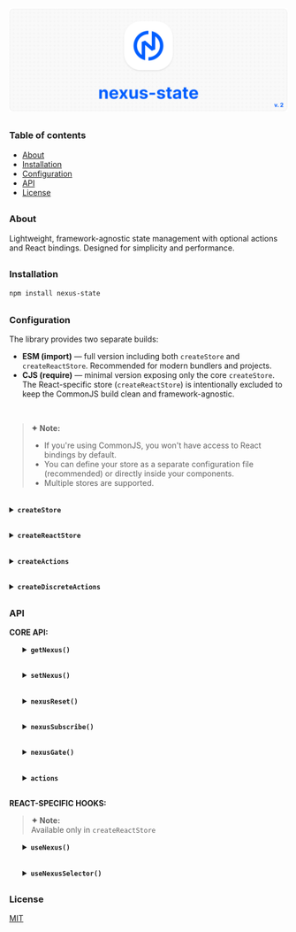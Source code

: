 ![nexus-state logo](https://github.com/voodoofugu/nexus-state/raw/main/src/assets/01-banner-logo.png)

<h2></h2>

### Table of contents

- [About](#about)
- [Installation](#installation)
- [Configuration](#configuration)
- [API](#api)
- [License](#license)

<h2></h2>

### About

Lightweight, framework-agnostic state management with optional actions and React bindings.
Designed for simplicity and performance.

<h2></h2>

### Installation

```bash
npm install nexus-state
```

<h2></h2>

### Configuration

The library provides two separate builds:

- **ESM (import)** — full version including both `createStore` and `createReactStore`. Recommended for modern bundlers and projects.
- **CJS (require)** — minimal version exposing only the core `createStore`. The React-specific store (`createReactStore`) is intentionally excluded to keep the CommonJS build clean and framework-agnostic.

<br>

> **✦ Note:**<br>
>
> - If you're using CommonJS, you won't have access to React bindings by default.<br>
> - You can define your store as a separate configuration file (recommended) or directly inside your components.<br>
> - Multiple stores are supported.

<br>

<details><summary><b><code>createStore</code></b></summary><br><ul><div>
<b>Description:</b> <em><br>
Creates a new framework-agnostic store instance.<br>
</em><br>
<b>Example:</b>

```js
import { createStore } from "nexus-state";

const { state, actions } = createStore({
  state: {
    count: 0,
    user: "Anonymous",
  },

  actions: (set) => ({
    increment() {
      set((prev) => ({ count: prev.count + 1 }));
      this.consoleCalling("Increment action called"); // calling another action from inside
    },
    consoleCalling(text) {
      console.log(text);
    },
  }),
});

export { state, actions };
```

<details><summary><b><code>TypeScript snippet:</code></b></summary>

```ts
type MyStateT = {
  count: number;
  user: string;
};

type MyActionsT = {
  increment: () => void;
  consoleCalling: (text: string) => void;
};

const { state, actions } = createStore<MyStateT, MyActionsT>({...});
```

</details>

</div></ul></details>

<h2></h2>

<details><summary><b><code>createReactStore</code></b></summary><br><ul><div>
<b>Description:</b> <em><br>
Extends <code>createStore</code> with React-specific hooks.<br>
</em><br>
<b>Example:</b>

```js
import { createReactStore } from "nexus-state";

const { state, actions } = createReactStore({
  state: {
    count: 0,
    user: "Anonymous",
  },

  actions: (set) => ({
    increment() {
      set((prev) => ({ count: prev.count + 1 }));
      this.consoleCalling("Increment action called"); // calling another action from inside
    },
    consoleCalling(text) {
      console.log(text);
    },
  }),
});

export { state, actions };
```

<details><summary><b><code>TypeScript snippet:</code></b></summary>

```ts
type MyStateT = {
  count: number;
  user: string;
};

type MyActionsT = {
  increment: () => void;
  consoleCalling: (text: string) => void;
};

const { state, actions } = createReactStore<MyStateT, MyActionsT>({...});
```

</details>

</div></ul></details>

<h2></h2>

<details><summary><b><code>createActions</code></b></summary><br><ul><div>
<b>Description:</b> <em><br>
Creates a monolithic action factory and useful for code splitting.<br>
</em><br>
<b>Example:</b>

```js
import { ✦store, createActions } from "nexus-state";

const customActions = createActions((set) => ({
  increment() {
    set((prev) => ({ count: prev.count + 1 }));
    this.consoleCalling("Increment action called");
  },
  consoleCalling(text) {
    console.log(text);
  },
}));

const { state, actions } = ✦store({
  state: {...},
  actions: customActions, // provide all actions
});

export { state, actions };
```

<details><summary><b><code>TypeScript snippet:</code></b></summary>

```ts
type MyStateT = {
  count: number;
  user: string;
};

type MyActionsT = {
  increment: () => void;
  consoleCalling: (text: string) => void;
};

const customActions = createActions<MyStateT, MyActionsT>((set) => ({
  increment() {
    set((prev) => ({ count: prev.count + 1 }));
    this.consoleCalling("Increment action called");
  },
  consoleCalling(text) {
    console.log(text);
  },
}));
```

</details>

> ✦store - createStore or createReactStore

</div></ul></details>

<h2></h2>

<details><summary><b><code>createDiscreteActions</code></b></summary><br><ul><div>
<b>Description:</b> <em><br>
Creates a discrete action factory and useful for code splitting.<br>
</em><br>
<b>Example:</b>

```js
import { ✦store, createDiscreteActions } from "nexus-state";

const incrementAction = createDiscreteActions(
  (set) => ({
    increment() {
      set((prev) => ({ value2: prev.value2 + 1 }));
      this.consoleCalling("Increment action called");
    },
  })
);

const consoleCallAction = createDiscreteActions(() => ({
  consoleCalling(text) {
    console.log(text);
  },
}));

const { state, actions } = ✦store({
  state: {...},
  actions: [incrementAction, consoleCallAction], // array of discrete actions
});

export { state, actions };
```

<details><summary><b><code>TypeScript snippet:</code></b></summary>

```ts
type MyStateT = {
  count: number;
  user: string;
};

type MyActionsT = {
  increment: () => void;
  consoleCalling: (text: string) => void;
};

const incrementAction = createDiscreteActions<MyStateT, MyActionsT>((set) => ({
  increment() {
    set((prev) => ({ value2: prev.value2 + 1 }));
    this.consoleCalling("Increment action called"); // here you need to use `?.`
  },
}));

const consoleCallAction = createDiscreteActions<MyStateT, MyActionsT>(() => ({
  consoleCalling(text) {
    console.log(text);
  },
}));
```

</details>

> ✦store - createStore or createReactStore

</div></ul></details>

<h2></h2>

### API

**CORE API:**

<ul><div>

<details><summary><b><code>getNexus()</code></b></summary><br><ul><div>
<b>Description:</b> <em><br>
This method returns the current state object.<br>
</em><br>
<b>Example:</b>

```tsx
const allState = state.getNexus();
const count = state.getNexus("count");
```

</div></ul></details>

<h2></h2>

<details><summary><b><code>setNexus()</code></b></summary><br><ul><div>
<b>Description:</b> <em><br>
This method updates the state object. You can pass a partial object or a function with access to the previous state.<br>
</em><br>
<b>Example:</b>

```tsx
// Direct update:
state.setNexus({ count: 5 });

// Functional update:
state.setNexus((prev) => ({
  count: prev.count + 1,
}));
```

</div></ul></details>

<h2></h2>

<details><summary><b><code>nexusReset()</code></b></summary><br><ul><div>
<b>Description:</b> <em><br>
This method resets the state back to its initial values.<br>
</em><br>
<b>Example:</b>

```tsx
state.nexusReset();
```

</div></ul></details>

<h2></h2>

<details><summary><b><code>nexusSubscribe()</code></b></summary><br><ul><div>
<b>Description:</b> <em><br>
This method subscribes to changes of specific keys or the entire state.<br>
</em><br>
<b>Example:</b>

```tsx
sconst unsubscribe = state.nexusSubscribe(["count"], () => {
  console.log("count changed:", state.getNexus().count);
});

// Later:
unsubscribe();
```

</div></ul></details>

<h2></h2>

<details><summary><b><code>nexusGate()</code></b></summary><br><ul><div>
<b>Description:</b> <em><br>
Registers middleware to intercept state updates. You can modify or cancel the update.<br>
Useful for adding logging, debugging, or integrating with developer tools.<br>
</em><br>
<b>Example:</b><br>

```tsx
state.nexusGate((prev, next) => {
  console.log("State changing from", prev, "to", next);

  // Optionally, return a modified next state:
  // return { ...next, forced: true };
});
```

<details><summary><b>Redux DevTools Integration</b></summary><br>

```tsx
// Setup Redux DevTools connection
const devtools = window.__REDUX_DEVTOOLS_EXTENSION__?.connect({
  name: "MyStore",
});

devtools?.init(state.getNexus());

// Register middleware to send state updates to DevTools
state.nexusGate((_, next) => {
  devtools?.send?.({ type: "UPDATE" }, next);
});
```

```tsx
// TS for Redux DevTools
interface ReduxDevToolsConnection {
  send: (action: unknown, state: unknown) => void;
  init: (state: unknown) => void;
}

interface ReduxDevToolsExtension {
  connect(options: { name: string }): ReduxDevToolsConnection;
}

declare global {
  interface Window {
    __REDUX_DEVTOOLS_EXTENSION__?: ReduxDevToolsExtension;
  }
}
```

</details>

<br>

> **✦ Note:**<br>
> Use nexusGate for middleware logic. Unlike React hooks, it runs before UI updates and doesn't trigger re-renders.

</div></ul></details>

<h2></h2>

<details><summary><b><code>actions</code></b></summary><br><ul><div>
<b>Description:</b> <em><br>
Optional actions object defined during store creation, simplifying state updates.<br>
</em><br>
<b>Example:</b>

```tsx
actions.increment();
actions.consoleCalling("Some text");
```

</div></ul></details>

<h2></h2>

</div></ul>

**REACT-SPECIFIC HOOKS:**

> **✦ Note:**<br>
> Available only in `createReactStore`

<ul><div>

<details><summary><b><code>useNexus()</code></b></summary><br><ul><div>
<b>Description:</b> <em><br>
A React hook for subscribing to the store. Automatically triggers re-renders when subscribed state changes.<br>
<br>
<ul>
  <li><b>Without arguments:</b> returns the entire state object.</li>
  <li><b>With key argument:</b> subscribes to a specific key.</li>
</ul>
</em><br>
<b>Example:</b>

```tsx
const fullState = state.useNexus();
const count = state.useNexus("count");
```

</div></ul></details>

<h2></h2>

<details><summary><b><code>useNexusSelector()</code></b></summary><br><ul><div>
<b>Description:</b> <em><br>
A React hook for creating derived values from the state.<br>
<br>
<ul>
  <li><code>selector</code>: function that returns any derived value from the state.</li>
  <li><code>dependencies</code>: array of state keys to watch for changes.</li>
</ul>
<br>
Efficient: updates only when dependencies change.<br>
</em><br>
<b>Example:</b>

```tsx
const total = state.useNexusSelector(
  (s) => s.count + s.user.length,
  ["count", "user"]
);
```

<br>

> **✦ Note:**<br>
> Memoize your selector with `useCallback` if it’s recreated often due to frequent re-renders — this prevents unnecessary re-subscriptions.

</div></ul></details>

</div></ul>

<h2></h2>

### License

[MIT](./publish/LICENSE)
